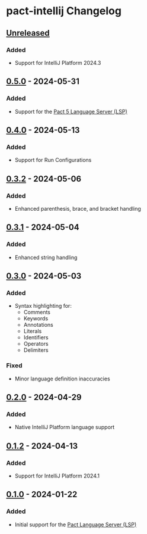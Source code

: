 <!-- Keep a Changelog guide -> https://keepachangelog.com -->

# pact-intellij Changelog

## [Unreleased]

### Added

- Support for IntelliJ Platform 2024.3

## [0.5.0] - 2024-05-31

### Added

- Support for the [Pact 5 Language Server (LSP)](https://github.com/kadena-io/pact-5)

## [0.4.0] - 2024-05-13

### Added

- Support for Run Configurations

## [0.3.2] - 2024-05-06

### Added

- Enhanced parenthesis, brace, and bracket handling

## [0.3.1] - 2024-05-04

### Added

- Enhanced string handling

## [0.3.0] - 2024-05-03

### Added

- Syntax highlighting for:
  - Comments
  - Keywords
  - Annotations
  - Literals
  - Identifiers
  - Operators
  - Delimiters

### Fixed

- Minor language definition inaccuracies

## [0.2.0] - 2024-04-29

### Added

- Native IntelliJ Platform language support

## [0.1.2] - 2024-04-13

### Added

- Support for IntelliJ Platform 2024.1

## [0.1.0] - 2024-01-22

### Added

- Initial support for the [Pact Language Server (LSP)](https://github.com/kadena-io/pact-lsp)

[Unreleased]: https://github.com/lukeribchester/pact-intellij/compare/v0.5.0...HEAD
[0.5.0]: https://github.com/lukeribchester/pact-intellij/compare/v0.4.0...v0.5.0
[0.4.0]: https://github.com/lukeribchester/pact-intellij/compare/v0.3.2...v0.4.0
[0.3.2]: https://github.com/lukeribchester/pact-intellij/compare/v0.3.1...v0.3.2
[0.3.1]: https://github.com/lukeribchester/pact-intellij/compare/v0.3.0...v0.3.1
[0.3.0]: https://github.com/lukeribchester/pact-intellij/compare/v0.2.0...v0.3.0
[0.2.0]: https://github.com/lukeribchester/pact-intellij/compare/v0.1.2...v0.2.0
[0.1.2]: https://github.com/lukeribchester/pact-intellij/compare/v0.1.0...v0.1.2
[0.1.0]: https://github.com/lukeribchester/pact-intellij/commits/v0.1.0
